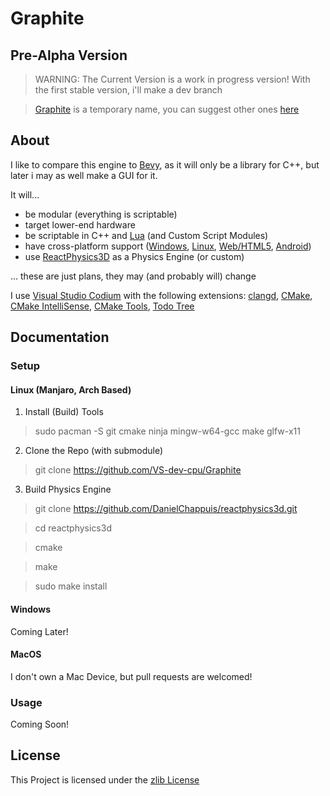 # Graphite
## Pre-Alpha Version
> WARNING: The Current Version is a work in progress version!
> With the first stable version, i'll make a dev branch

> [Graphite](https://en.wikipedia.org/wiki/Graphite) is a temporary name, you can suggest other ones [here](https://github.com/VS-dev-cpu/Game-Engine/issues/2)

## About

I like to compare this engine to [Bevy](https://bevyengine.org/), as it will only be a library for C++, but later i may as well make a GUI for it.

It will...
- be modular (everything is scriptable)
- target lower-end hardware
- be scriptable in C++ and [Lua](https://www.lua.org/about.html) (and Custom Script Modules)
- have cross-platform support ([Windows](https://www.mingw-w64.org/), [Linux](https://gcc.gnu.org/), [Web/HTML5](https://emscripten.org/), [Android](https://developer.android.com/))
- use [ReactPhysics3D](https://reactphysics3d.com/) as a Physics Engine (or custom)

... these are just plans, they may (and probably will) change

I use [Visual Studio Codium](https://vscodium.com/) with the following extensions: [clangd](https://open-vsx.org/extension/llvm-vs-code-extensions/vscode-clangd), [CMake](https://open-vsx.org/extension/twxs/cmake), [CMake IntelliSense](https://open-vsx.org/extension/KylinIdeTeam/cmake-intellisence), [CMake Tools](https://open-vsx.org/extension/ms-vscode/cmake-tools), [Todo Tree](https://open-vsx.org/vscode/item?itemName=Gruntfuggly.todo-tree)

## Documentation

### Setup

#### Linux (Manjaro, Arch Based)

1. Install (Build) Tools
> sudo pacman -S git cmake ninja mingw-w64-gcc make glfw-x11

2. Clone the Repo (with submodule)
> git clone https://github.com/VS-dev-cpu/Graphite

3. Build Physics Engine
> git clone https://github.com/DanielChappuis/reactphysics3d.git

> cd reactphysics3d

> cmake

> make

> sudo make install

#### Windows

Coming Later!

#### MacOS

I don't own a Mac Device, but pull requests are welcomed!

### Usage

Coming Soon!

## License

This Project is licensed under the [zlib License](https://opensource.org/license/zlib-license-php/)